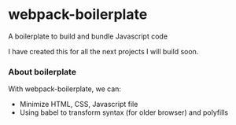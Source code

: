 # webpack-boilerplate

A boilerplate to build and bundle Javascript code

I have created this for all the next projects I will build soon.

### About boilerplate
With webpack-boilerplate, we can:
- Minimize HTML, CSS, Javascript file
- Using babel to transform syntax (for older browser) and polyfills